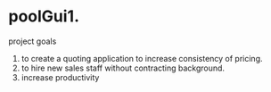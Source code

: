 # poolGui1.
project goals

1. to create a quoting application to increase consistency of pricing.
2. to hire new sales staff without contracting background.
3. increase productivity

